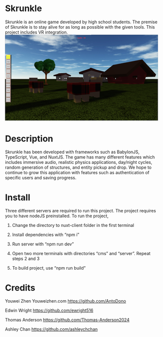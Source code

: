# Skrunkle

Skrunkle is an online game developed by high school students. The premise of Skrunkle is to stay alive for as long as possible with the given tools. This project includes VR integration.
![skrunkle img](img/1image.png)

# Description

Skrunkle has been developed with frameworks such as BabylonJS, TypeScript, Vue, and NuxtJS. The game has many different features which includes immersive audio, realistic physics applications, day/night cycles, random generation of structures, and entity pickup and drop. We hope to continue to grow this application with features such as authentication of specific users and saving progress.

# Install

Three different servers are required to run this project. The project requires you to have nodeJS preinstalled. To run the project,

1. Change the directory to nuxt-client folder in the first terminal

2. Install dependencies with “npm i”

3. Run server with “npm run dev”

4. Open two more terminals with directories “cms” and “server”. Repeat steps 2 and 3

5. To build project, use “npm run build”

# Credits

Youwei Zhen
Youweizhen.com
https://github.com/AntoDono

Edwin Wright
https://github.com/ewright516

Thomas Anderson
https://github.com/Thomas-Anderson2024

Ashley Chan
https://github.com/ashleychchan
